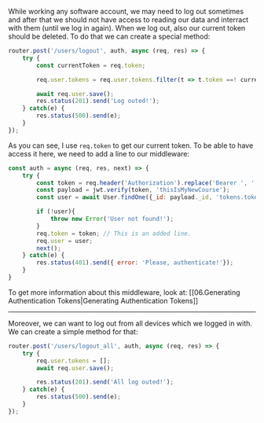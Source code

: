 While working any software account, we may need to log out sometimes and after that we should not have access to reading our data and interract with them (until we log in again). When we log out, also our current token should be deleted.
To do that we can create a special method:

```javascript
router.post('/users/logout', auth, async (req, res) => {
    try {
        const currentToken = req.token;

        req.user.tokens = req.user.tokens.filter(t => t.token ==! currentToken);

        await req.user.save();
        res.status(201).send('Log outed!');
    } catch(e) {
        res.status(500).send(e);
    }
});
```

As you can see, I use `req.token` to get our current token. To be able to have access it here, we need to add a line to our middleware:

```javascript
const auth = async (req, res, next) => {
    try {
        const token = req.header('Authorization').replace('Bearer ', ''); 
        const payload = jwt.verify(token, 'thisIsMyNewCourse');
        const user = await User.findOne({_id: payload._id, 'tokens.token': token});

        if (!user){
            throw new Error('User not found!');
        }
        req.token = token; // This is an added line.
        req.user = user;
        next();
    } catch(e) {
        res.status(401).send({ error: 'Please, authenticate!'});
    }
}
```
To get more information about this middleware, look at:
[[06.Generating Authentication Tokens|Generating Authentication Tokens]]

---
Moreover, we can want to log out from all devices which we logged in with. We can create a simple method for that:
```javascript
router.post('/users/logout_all', auth, async (req, res) => {
    try {
        req.user.tokens = [];
        await req.user.save();

        res.status(201).send('All log outed!');
    } catch(e) {
        res.status(500).send(e);
    }
});
```